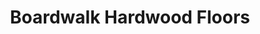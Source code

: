 ---
title: "Boardwalk Hardwood Floors"
url: /saint-peters/boardwalk-hardwood-floors/
shop: Fußböden
---